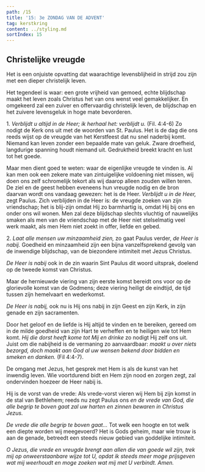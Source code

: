 ```yaml
---
path: /15
title: '15: 3e ZONDAG VAN DE ADVENT'
tag: kerstkring
content: ../styling.md
sortIndex: 15
---
```


## Christelijke vreugde

Het is een onjuiste opvatting dat waarachtige levensblijheid in strijd zou zijn met een dieper christelijk leven.

Het tegendeel is waar: een grote vrijheid van gemoed, echte blijdschap maakt het leven zoals Christus het van ons wenst veel gemakkelijker. En omgekeerd zal een zuiver en offervaardig christelijk leven, de blijdschap en het zuivere levensgeluk in hoge mate bevorderen.

1\. _Verblijdt u altijd in de Heer; ik herhaal het: verblijdt u._ (Fil. 4:4-6) Zo nodigt de Kerk ons uit met de woorden van St. Paulus. Het is de dag die ons reeds wijst op de vreugde van het Kerstfeest dat nu snel naderbij komt. Niemand kan leven zonder een bepaalde mate van geluk. Zware droefheid, langdurige spanning houdt niemand uit. Gedruktheid breekt kracht en lust tot het goede.

Maar men dient goed te weten: waar de eigenlijke vreugde te vinden is. Al kan men ook een zekere mate van zintuigelijke voldoening niet missen, wij doen ons zelf schromelijk tekort als wij daarop alleen zouden willen teren. De ziel en de geest hebben eveneens hun vreugde nodig en de bron daarvan wordt ons vandaag gewezen: het is de Heer. _Verblijdt u in de Heer,_ zegt Paulus. Zich verblijden in de Heer is: de vreugde zoeken van zijn vriendschap; het is blij-zijn omdat Hij zo barmhartig is, omdat Hij bij ons en onder ons wil wonen. Men zal deze blijdschap slechts vluchtig of nauwelijks smaken als men van de vriendschap met de Heer niet stelselmatig veel werk maakt, als men Hem niet zoekt in offer, liefde en gebed.

2\. _Laat alle mensen uw minzaamheid zien,_ zo gaat Paulus verder, _de Heer is nabij._ Goedheid en minzaamheid zijn een bijna vanzelfsprekend gevolg van de inwendige blijdschap, van de biezondere intimiteit met Jezus Christus.

_De Heer is nabij_ ook in de zin waarin Sint Paulus dit woord uitsprak, doelend op de tweede komst van Christus.

Maar de hernieuwde viering van zijn eerste komst bereidt ons voor op de glorievolle komst van de Godmens; deze viering heiligt de eindtijd, de tijd tussen zijn hemelvaart en wederkomst.

_De Heer is nabij,_ ook nu is Hij ons nabij in zijn Geest en zijn Kerk, in zijn genade en zijn sacramenten.

Door het geloof en de liefde is Hij altijd te vinden en te bereiken, gereed om in de milde goedheid van zijn Hart te verheffen en te heiligen wie tot Hem komt. _Hij die dorst heeft kome tot Mij en drinke_ zo nodigt Hij zelf ons uit. Juist om die nabijheid is de vermaning zo aanvaardbaar: _maakt u over niets bezorgd, doch maakt aan God al uw wensen bekend door bidden en smeken en danken._ (Fil 4:4-7).

De omgang met Jezus, het gesprek met Hem is als de kunst van het inwendig leven. Wie voortdurend bidt en Hem zijn nood en zorgen zegt, zal ondervinden hoezeer de Heer nabij is.

Hij is de vorst van de vrede: Als vrede-vorst vieren wij Hem bij zijn komst in de stal van Bethlehem; reeds nu zegt Paulus ons _en de vrede van God, die alle begrip te boven gaat zal uw harten en zinnen bewaren in Christus Jezus._

_De vrede die alle begrip te boven gaat..._ Tot welk een hoogte en tot welk een diepte worden wij meegevoerd? Het is Gods geheim, maar wie trouw is aan de genade, betreedt een steeds nieuw gebied van goddelijke intimiteit.

_O Jezus, die vrede en vreugde brengt aan allen die van goede wil zijn, trek mij op onweerstaanbare wijze tot U, opdat ik steeds meer moge prijsgeven wat mij weerhoudt en moge zoeken wat mij met U verbindt. Amen._
